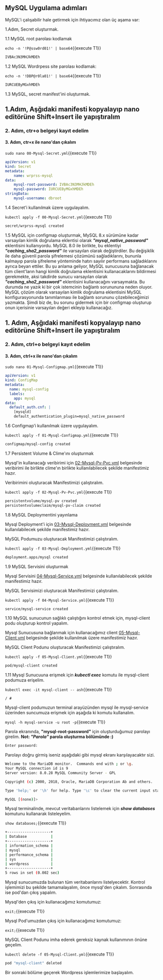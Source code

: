 ## MySQL Uygulama adımları

MySQL'i çalışabilir hale getirmek için ihtiyacımız olan  üç aşama var:

1.Adım, Secret oluşturmak.

1.1 MySQL root parolası kodlamak  

`echo -n '!P@ssw0rd01!' | base64`{{execute T1}}

```bash
IVBAc3N3MHJkMDEh
```

1.2 MySQL Wordrpess site parolası kodlamak:

`echo -n '!DBP@r0la01!' | base64`{{execute T1}}

```bash
IURCUEByMGxhMDEh
```

1.3 MySQL, secret manifest'ini oluşturmak.

## 1.Adım, Aşğıdaki manifesti kopyalayıp nano editörüne Shift+Insert ile yapıştıralım

### 2. Adım, ctr+o belgeyi kayıt edelim

#### 3. Adım, ctr+x ile nano'dan çıkalım

`sudo nano 00-Mysql-Secret.yml`{{execute T1}}

```yaml
apiVersion: v1
kind: Secret
metadata:
    name: wrprss-mysql
data:
    mysql-root-password: IVBAc3N3MHJkMDEh
    mysql-password: IURCUEByMGxhMDEh
stringData:
    mysql-username: dbroot
```

1.4 Secret'i kullanılmak üzere uygulayalım.

`kubectl apply -f 00-Mysql-Secret.yml`{{execute T1}}

```bash
secret/wrprss-mysql created
```

1.5 MySQL için configmap oluşturmak, MySQL 8.x sürümüne kadar varsayılan kimlik doğrulama eklentisi olarak  ***"mysql_native_password"*** eklentisini kullanıyordu. MySQL 8.0 ile birlikte, bu eklentiyi  ***"caching_sha2_password"*** ile varsayılan olarak değiştirdiler. Bu değişiklik ile daha güvenli parola şifrelemesi çözümünü sağladıklarını, bununla kalmayıp parola şifreleme yönteminde hatırı sayılır performans sağladıklarını ayrıca beyan ettiler.  Bu şu anlama geliyor, MySQL sunucusuna bağlanacak tüm client'ların hangi kimlik doğrulama eklentisini kullanacaklarını bildirmesi gerekmekte, aksi takdirde sunucu varsayılan olarak ***"caching_sha2_password"*** eklentisini kullanacağını varsaymakta. Bu durumda ne yazık ki bir çok istemcinin bağlantı sorunununa neden oluyor. MySQL çözüm olarak varsayılan kimlik doğrulama eklentisini MySQL konfigurasyonunda tanımlanması ile bağlantı sorununu çözebileceğimizi yazmakta. Şimdi biz de, bu sorunu gidermek için bir configmap oluşturup onun içerisinie varsayılan değeri ekleyip kullanacağız.

## 1. Adım, Aşğıdaki manifesti kopyalayıp nano editörüne Shift+Insert ile yapıştıralım

### 2. Adım, ctrl+o belgeyi kayıt edelim

#### 3. Adım, ctrl+x ile nano'dan çıkalım

`sudo nano 01-Mysql-Configmap.yml`{{execute T1}}

```yaml
apiVersion: v1
kind: ConfigMap
metadata:
  name: mysql-config
  labels:
    app: mysql
data:
  default_auth.cnf: |
    [mysqld]
    default_authentication_plugin=mysql_native_password
```

1.6 Configmap'i kullanılmak üzere uygulayalım.

`kubectl apply -f 01-Mysql-Configmap.yml`{{execute T1}}

```bash
configmap/mysql-config created
```

1.7 Persistent Volume & Clime'ını oluşturmak

Mysql'in kullanacağı veribirimi için [02-Mysql-Pv-Pvc.yml](./assets/02-Mysql-Pv-Pvc.yml) belgesinde veribirimi ile birlikte clime'ın birlikte kullanılabilecek şekilde manifestimiz hazır.

Veribirimini oluşturacak Manifestimizi çalıştıralım.

`kubectl apply -f 02-Mysql-Pv-Pvc.yml`{{execute T1}}

```bash
persistentvolume/mysql-pv created
persistentvolumeclaim/mysql-pv-claim created
```

1.8 MySQL Deploymentini yayınlama

Mysql Deployment'i için [03-Mysql-Deployment.yml](./assets/03-Mysql-Deployment.yml) belgesinde kullanılabilecek şekilde manifestimiz hazır.

MySQL Podumuzu oluşturacak Manifestimizi çalıştıralım.

`kubectl apply -f 03-Mysql-Deployment.yml`{{execute T1}}

```bash
deployment.apps/mysql created
```

1.9 MySQL Servisini oluşturmak

Mysql Servisini [04-Mysql-Service.yml](./assets/04-Mysql-Service.yml) belgesinde kullanılabilecek şekilde manifestimiz hazır.

MySQL Servisimizi oluşturacak Manifestimizi çalıştıralım.

`kubectl apply -f 04-Mysql-Service.yml`{{execute T1}}

```bash
service/mysql-service created
```

1.10 MySQL sunucunun sağlıklı çalıştığını kontrol etmek için, mysql-client podu oluşturup kontrol yapalım.

Mysql Sunucusuna bağlanmak için kullanacağımız client [05-Mysql-Client.yml](./assets/05-Mysql-Client.yml) belgesinde  şekilde kullanılmak üzere manifestimiz hazır.

MySQL Client Podunu oluşturacak Manifestimizi çalıştıralım.

`kubectl apply -f 05-Mysql-Client.yml`{{execute T1}}

```bash
pod/mysql-client created
```

1.11 Mysql Sunucuuna erişmek için ***kubectl exec*** komutu ile mysql-client podumuza erişelim.

`kubectl exec -it mysql-client -- ash`{{execute T1}}

```ash
/ #
```

Mysql-client podumuzun terminal arayüzünden mysql ile mysql-service üzerinden suncumuza erişmek için aşağıda ki komutu kullanalım.

`mysql -h mysql-service -u root -p`{{execute T1}}

Parola ekranında, **"mysql-root-password"** için oluşturduğumuz parolayı girelim. **Not: ***"Parola"*** parola oluşturma bölümünde :)**

```bash
Enter password:
```

Parolayı doğru girmiş iseniz aşağıdaki gibi mysql ekranı karşılayacaktır sizi.

```bash
Welcome to the MariaDB monitor.  Commands end with ; or \g.
Your MySQL connection id is 9
Server version: 8.0.28 MySQL Community Server - GPL

Copyright (c) 2000, 2018, Oracle, MariaDB Corporation Ab and others.

Type 'help;' or '\h' for help. Type '\c' to clear the current input statement.

MySQL [(none)]>
```

Mysql terminalinde, mevcut veritabanlarını listelemek için ***show databases*** komutunu kullanarak listeleyelim.

`show databases;`{{execute T1}}

```bash
+--------------------+
| Database           |
+--------------------+
| information_schema |
| mysql              |
| performance_schema |
| sys                |
| wordpress          |
+--------------------+
5 rows in set (0.002 sec)
```

Mysql sunucumuzda bulunan tüm veritabanlarını listelyecektir.
Kontrol işlemimizi bu şekilde tamamalayalım, önce mysql'den çıkalım. Sonrasında ise pod'dan çıkış yapalım.

Mysql'den çıkış için kullanacağımız komutumuz:

`exit;`{{execute T1}}

Mysql Pod'umuzdan çıkış için kullanacağımız komutumuz:

`exit;`{{execute T1}}

MySQL Client Podunu imha ederek gereksiz kaynak kullanımının önüne geçelim.

`kubectl delete -f 05-Mysql-Client.yml`{{execute T1}}

```bash
pod "mysql-client" deleted
```

Bir sonraki bölüme geçerek Wordpress işlemlerimize başlayalım.
